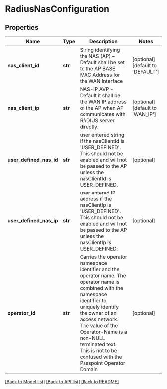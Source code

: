 # RadiusNasConfiguration

## Properties
Name | Type | Description | Notes
------------ | ------------- | ------------- | -------------
**nas_client_id** | **str** | String identifying the NAS (AP) – Default shall be set to the AP BASE MAC Address for the WAN Interface | [optional] [default to 'DEFAULT']
**nas_client_ip** | **str** | NAS-IP AVP - Default it shall be the WAN IP address of the AP when AP communicates with RADIUS server directly. | [optional] [default to 'WAN_IP']
**user_defined_nas_id** | **str** | user entered string if the nasClientId is &#x27;USER_DEFINED&#x27;. This should not be enabled and will not be passed to the AP unless the nasClientId is USER_DEFINED. | [optional] 
**user_defined_nas_ip** | **str** | user entered IP address if the nasClientIp is &#x27;USER_DEFINED&#x27;.  This should not be enabled and will not be passed to the AP unless the nasClientIp is USER_DEFINED. | [optional] 
**operator_id** | **str** | Carries the operator namespace identifier and the operator name.  The operator name is combined with the namespace identifier to uniquely identify the owner of an access network.  The value of the Operator-Name is a non-NULL terminated text. This is not to be confused with the Passpoint Operator Domain | [optional] 

[[Back to Model list]](../README.md#documentation-for-models) [[Back to API list]](../README.md#documentation-for-api-endpoints) [[Back to README]](../README.md)

